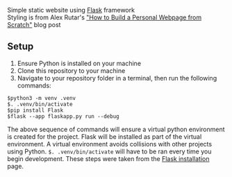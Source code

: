 Simple static website using [Flask](https://flask.palletsprojects.com/en/3.0.x/#) framework<br/>
Styling is from Alex Rutar's ["How to Build a Personal Webpage from Scratch"](https://rutar.org/writing/how-to-build-a-personal-webpage-from-scratch/) blog post

## Setup
1. Ensure Python is installed on your machine
2. Clone this repository to your machine
3. Navigate to your repository folder in a terminal, then run the following commands:
```
$python3 -m venv .venv
$. .venv/bin/activate
$pip install Flask
$flask --app flaskapp.py run --debug
```
The above sequence of commands will ensure a virtual python environment is created for the project. Flask will be installed as part of the virtual environment. A virtual environment avoids collisions with other projects using Python. `$. .venv/bin/activate` will have to be ran every time you begin development. These steps were taken from the [Flask installation](https://flask.palletsprojects.com/en/3.0.x/installation/) page. 
